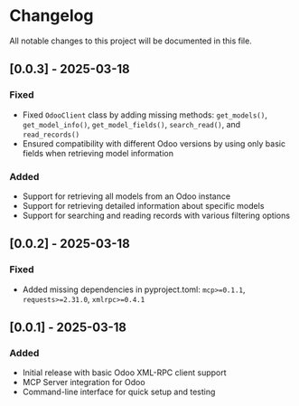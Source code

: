 # Changelog

All notable changes to this project will be documented in this file.

## [0.0.3] - 2025-03-18

### Fixed
- Fixed `OdooClient` class by adding missing methods: `get_models()`, `get_model_info()`, `get_model_fields()`, `search_read()`, and `read_records()`
- Ensured compatibility with different Odoo versions by using only basic fields when retrieving model information

### Added
- Support for retrieving all models from an Odoo instance
- Support for retrieving detailed information about specific models
- Support for searching and reading records with various filtering options

## [0.0.2] - 2025-03-18

### Fixed
- Added missing dependencies in pyproject.toml: `mcp>=0.1.1`, `requests>=2.31.0`, `xmlrpc>=0.4.1`

## [0.0.1] - 2025-03-18

### Added
- Initial release with basic Odoo XML-RPC client support
- MCP Server integration for Odoo
- Command-line interface for quick setup and testing 